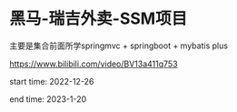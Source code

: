 # 黑马-瑞吉外卖-SSM项目

主要是集合前面所学springmvc + springboot + mybatis plus

https://www.bilibili.com/video/BV13a411q753


start time: 2022-12-26

end time: 2023-1-20
